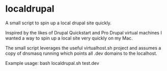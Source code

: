 localdrupal
===========

A small script to spin up a local drupal site quickly.

Inspired by the likes of Drupal Quickstart and Pro Drupal virtual machines I wanted a way to spin up a local site very quickly on my Mac.

The small script leverages the useful virtualhost.sh project and assumes a copy of dnsmasq running which points all .dev domains to the localhost.

Example usage: 
bash localdrupal.sh test.dev

